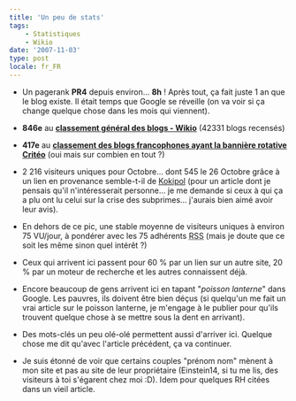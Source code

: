 ```yaml
---
title: 'Un peu de stats'
tags:
    - Statistiques
    - Wikio
date: '2007-11-03'
type: post
locale: fr_FR
---
```


*   Un pagerank **PR4** depuis environ… **8h**&nbsp;! Après tout, ça fait juste 1 an que le blog existe. Il était temps que Google se réveille (on va voir si ça change quelque chose dans les mois qui viennent).</p>

*   **846e** au **[classement général des blogs - Wikio](http://www.wikio.fr/)** (42331 blogs recensés)

*   **417e** au **[classement des blogs francophones ayant la bannière rotative Critéo](http://widget.criteo.com/transverse/AutoRollTop?m1=top&amp;m2=2)** (oui mais sur combien en tout&nbsp;?)

*   2 216 visiteurs uniques pour Octobre… dont 545 le 26 Octobre grâce à un lien en provenance semble-t-il de [Kokipol](http://www.kopikol.net/?id=34147) (pour un article dont je pensais qu'il n'intéresserait personne… je me demande si ceux à qui ça a plu ont lu celui sur la crise des subprimes… j'aurais bien aimé avoir leur avis).

*   En dehors de ce pic, une stable moyenne de visiteurs uniques à environ 75 VU/jour, à pondérer avec les 75 adhérents <abbr title="Really Simple Syndication" lang="en">RSS</abbr> (mais je doute que ce soit les même sinon quel intérêt&nbsp;?)

*   Ceux qui arrivent ici passent pour 60 % par un lien sur un autre site, 20 % par un moteur de recherche et les autres connaissent déjà.

*   Encore beaucoup de gens arrivent ici en tapant &quot;_poisson lanterne_&quot; dans Google. Les pauvres, ils doivent être bien déçus (si quelqu'un me fait un vrai article sur le poisson lanterne, je m'engage à le publier pour qu'ils trouvent quelque chose à se mettre sous la dent en arrivant).

*   Des mots-clés un peu olé-olé permettent aussi d'arriver ici. Quelque chose me dit qu'avec l'article précédent, ça va continuer.

*   Je suis étonné de voir que certains couples &quot;prénom nom&quot; mènent à mon site et pas au site de leur propriétaire (Einstein14, si tu me lis, des visiteurs à toi s'égarent chez moi&nbsp;:D). Idem pour quelques RH citées dans un vieil article.